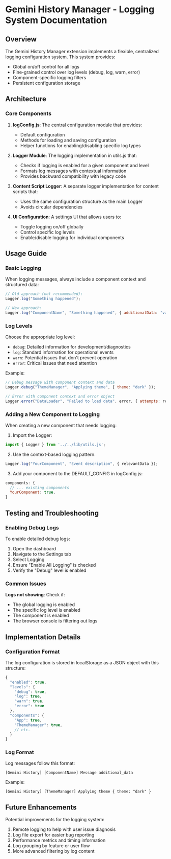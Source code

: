 # Gemini History Manager - Logging System Documentation

## Overview

The Gemini History Manager extension implements a flexible, centralized logging configuration system. This system provides:

- Global on/off control for all logs
- Fine-grained control over log levels (debug, log, warn, error)
- Component-specific logging filters
- Persistent configuration storage

## Architecture

### Core Components

1. **logConfig.js**: The central configuration module that provides:
   - Default configuration
   - Methods for loading and saving configuration
   - Helper functions for enabling/disabling specific log types

2. **Logger Module**: The logging implementation in utils.js that:
   - Checks if logging is enabled for a given component and level
   - Formats log messages with contextual information
   - Provides backward compatibility with legacy code

3. **Content Script Logger**: A separate logger implementation for content scripts that:
   - Uses the same configuration structure as the main Logger
   - Avoids circular dependencies

4. **UI Configuration**: A settings UI that allows users to:
   - Toggle logging on/off globally
   - Control specific log levels
   - Enable/disable logging for individual components

## Usage Guide

### Basic Logging

When logging messages, always include a component context and structured data:

```javascript
// Old approach (not recommended):
Logger.log("Something happened");

// New approach:
Logger.log("ComponentName", "Something happened", { additionalData: "value" });
```

### Log Levels

Choose the appropriate log level:

- `debug`: Detailed information for development/diagnostics
- `log`: Standard information for operational events
- `warn`: Potential issues that don't prevent operation
- `error`: Critical issues that need attention

Example:
```javascript
// Debug message with component context and data
Logger.debug("ThemeManager", "Applying theme", { theme: "dark" });

// Error with component context and error object
Logger.error("DataLoader", "Failed to load data", error, { attempts: retryCount });
```

### Adding a New Component to Logging

When creating a new component that needs logging:

1. Import the Logger:
```javascript
import { Logger } from '../../lib/utils.js';
```

2. Use the context-based logging pattern:
```javascript
Logger.log("YourComponent", "Event description", { relevantData });
```

3. Add your component to the DEFAULT_CONFIG in logConfig.js:
```javascript
components: {
  // ... existing components
  YourComponent: true,
}
```

## Testing and Troubleshooting

### Enabling Debug Logs

To enable detailed debug logs:

1. Open the dashboard
2. Navigate to the Settings tab
3. Select Logging
4. Ensure "Enable All Logging" is checked
5. Verify the "Debug" level is enabled

### Common Issues

**Logs not showing**: Check if:
- The global logging is enabled
- The specific log level is enabled
- The component is enabled
- The browser console is filtering out logs

## Implementation Details

### Configuration Format

The log configuration is stored in localStorage as a JSON object with this structure:

```javascript
{
  "enabled": true,
  "levels": {
    "debug": true,
    "log": true,
    "warn": true,
    "error": true
  },
  "components": {
    "App": true,
    "ThemeManager": true,
    // etc.
  }
}
```

### Log Format

Log messages follow this format:
```
[Gemini History] [ComponentName] Message additional_data
```

Example:
```
[Gemini History] [ThemeManager] Applying theme { theme: "dark" }
```

## Future Enhancements

Potential improvements for the logging system:

1. Remote logging to help with user issue diagnosis
2. Log file export for easier bug reporting
3. Performance metrics and timing information
4. Log grouping by feature or user flow
5. More advanced filtering by log content
